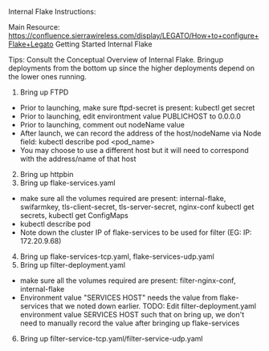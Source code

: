 Internal Flake Instructions:

Main Resource: https://confluence.sierrawireless.com/display/LEGATO/How+to+configure+Flake+Legato
Getting Started Internal Flake

Tips:
Consult the Conceptual Overview of Internal Flake.
Bringup deployments from the bottom up since the higher deployments depend on
the lower ones running.

1. Bring up FTPD

- Prior to launching, make sure ftpd-secret is present: kubectl get secret
- Prior to launching, edit environtment value PUBLICHOST to 0.0.0.0
- Prior to launching, comment out nodeName value
- After launch, we can record the address of the host/nodeName via Node field:
  kubectl describe pod <pod_name>
- You may choose to use a different host but it will need to correspond with
  the address/name of that host

2. Bring up httpbin
3. Bring up flake-services.yaml

- make sure all the volumes required are present: internal-flake, swifarmkey,
  tls-client-secret, tls-server-secret, nginx-conf
  kubectl get secrets, kubectl get ConfigMaps
- kubectl describe pod <flake-service-pod-name>
- Note down the cluster IP of flake-services to be used for filter (EG: IP: 172.20.9.68)

4. Bring up flake-services-tcp.yaml, flake-services-udp.yaml
5. Bring up filter-deployment.yaml

- make sure all the volumes required are present: filter-nginx-conf, internal-flake
- Environment value "SERVICES HOST" needs the value from flake-services that
  we noted down earlier.
  TODO: Edit filter-deployment.yaml environment value SERVICES HOST such that
  on bring up, we don't need to manually record the value after bringing up
  flake-services

6. Bring up filter-service-tcp.yaml/filter-service-udp.yaml

